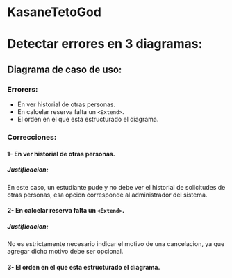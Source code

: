 # KasaneTetoGod
# Detectar errores en 3 diagramas:

## Diagrama de caso de uso:

### Errorers:
- En ver historial de otras personas.
- En calcelar reserva falta un `<Extend>`.
- El orden en el que esta estructurado el diagrama.

### Correcciones:

#### 1- En ver historial de otras personas.

##### Justificacion:
En este caso, un estudiante pude y no debe ver el historial de solicitudes de otras personas, esa opcion corresponde al administrador del sistema.

#### 2- En calcelar reserva falta un `<Extend>`.

##### Justificacion:
No es estrictamente necesario indicar el motivo de una cancelacion, ya que agregar dicho motivo debe ser opcional.

#### 3- El orden en el que esta estructurado el diagrama.

~~~ eded




